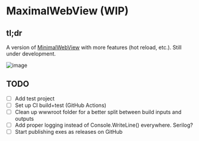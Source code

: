 # MaximalWebView (WIP)

## tl;dr

A version of [MinimalWebView](https://github.com/rgwood/MinimalWebView) with more features (hot reload, etc.). Still under development.

![image](https://user-images.githubusercontent.com/26268125/139739579-cd82ad02-2775-4d98-bec7-56575658f400.png)

## TODO

- [ ] Add test project
- [ ] Set up CI build+test (GitHub Actions)
- [ ] Clean up wwwroot folder for a better split between build inputs and outputs
- [ ] Add proper logging instead of Console.WriteLine() everywhere. Serilog?
- [ ] Start publishing exes as releases on GitHub
